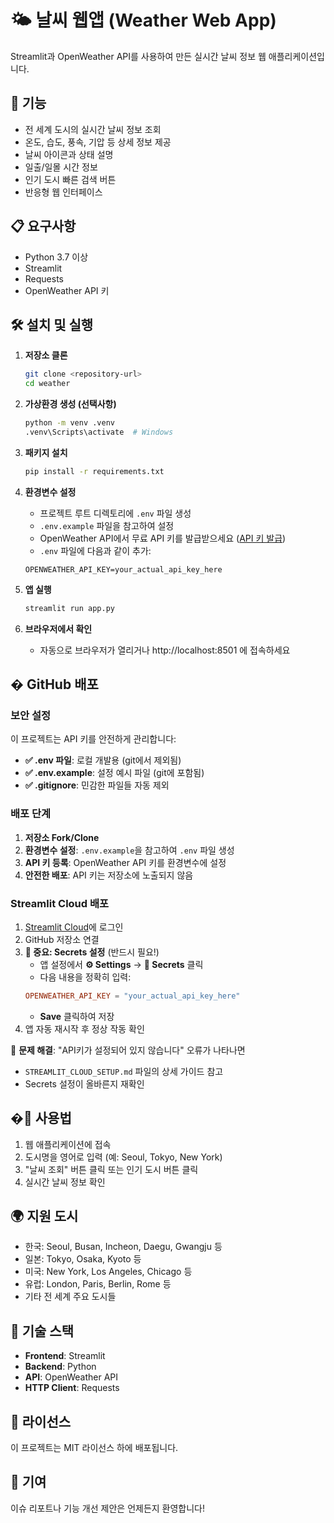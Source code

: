 # 🌤️ 날씨 웹앱 (Weather Web App)

Streamlit과 OpenWeather API를 사용하여 만든 실시간 날씨 정보 웹 애플리케이션입니다.

## 🚀 기능

- 전 세계 도시의 실시간 날씨 정보 조회
- 온도, 습도, 풍속, 기압 등 상세 정보 제공
- 날씨 아이콘과 상태 설명
- 일출/일몰 시간 정보
- 인기 도시 빠른 검색 버튼
- 반응형 웹 인터페이스

## 📋 요구사항

- Python 3.7 이상
- Streamlit
- Requests
- OpenWeather API 키

## 🛠️ 설치 및 실행

1. **저장소 클론**
   ```bash
   git clone <repository-url>
   cd weather
   ```

2. **가상환경 생성 (선택사항)**
   ```bash
   python -m venv .venv
   .venv\Scripts\activate  # Windows
   ```

3. **패키지 설치**
   ```bash
   pip install -r requirements.txt
   ```

4. **환경변수 설정**
   - 프로젝트 루트 디렉토리에 `.env` 파일 생성
   - `.env.example` 파일을 참고하여 설정
   - OpenWeather API에서 무료 API 키를 발급받으세요 ([API 키 발급](https://openweathermap.org/api))
   - `.env` 파일에 다음과 같이 추가:
   ```
   OPENWEATHER_API_KEY=your_actual_api_key_here
   ```

5. **앱 실행**
   ```bash
   streamlit run app.py
   ```

6. **브라우저에서 확인**
   - 자동으로 브라우저가 열리거나 http://localhost:8501 에 접속하세요

## � GitHub 배포

### 보안 설정
이 프로젝트는 API 키를 안전하게 관리합니다:

- **✅ .env 파일**: 로컬 개발용 (git에서 제외됨)
- **✅ .env.example**: 설정 예시 파일 (git에 포함됨)
- **✅ .gitignore**: 민감한 파일들 자동 제외

### 배포 단계
1. **저장소 Fork/Clone**
2. **환경변수 설정**: `.env.example`을 참고하여 `.env` 파일 생성
3. **API 키 등록**: OpenWeather API 키를 환경변수에 설정
4. **안전한 배포**: API 키는 저장소에 노출되지 않음

### Streamlit Cloud 배포
1. [Streamlit Cloud](https://streamlit.io/cloud)에 로그인
2. GitHub 저장소 연결
3. **🔧 중요: Secrets 설정** (반드시 필요!)
   - 앱 설정에서 **⚙️ Settings** → **🔐 Secrets** 클릭
   - 다음 내용을 정확히 입력:
   ```toml
   OPENWEATHER_API_KEY = "your_actual_api_key_here"
   ```
   - **Save** 클릭하여 저장
4. 앱 자동 재시작 후 정상 작동 확인

🚨 **문제 해결**: "API키가 설정되어 있지 않습니다" 오류가 나타나면
- `STREAMLIT_CLOUD_SETUP.md` 파일의 상세 가이드 참고
- Secrets 설정이 올바른지 재확인

## �📱 사용법

1. 웹 애플리케이션에 접속
2. 도시명을 영어로 입력 (예: Seoul, Tokyo, New York)
3. "날씨 조회" 버튼 클릭 또는 인기 도시 버튼 클릭
4. 실시간 날씨 정보 확인

## 🌍 지원 도시

- 한국: Seoul, Busan, Incheon, Daegu, Gwangju 등
- 일본: Tokyo, Osaka, Kyoto 등  
- 미국: New York, Los Angeles, Chicago 등
- 유럽: London, Paris, Berlin, Rome 등
- 기타 전 세계 주요 도시들

## 🔧 기술 스택

- **Frontend**: Streamlit
- **Backend**: Python
- **API**: OpenWeather API
- **HTTP Client**: Requests

## 📄 라이선스

이 프로젝트는 MIT 라이선스 하에 배포됩니다.

## 🤝 기여

이슈 리포트나 기능 개선 제안은 언제든지 환영합니다!